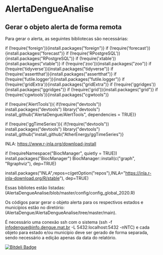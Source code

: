 # AlertaDengueAnalise

## Gerar o objeto alerta de forma remota

Para gerar o alerta, as seguintes bibliotecas são necessárias: 

if (!require('foreign')){install.packages("foreign")} 
if (!require('forecast')){install.packages("forecast")} 
if (!require('RPostgreSQL')){install.packages("RPostgreSQL")} 
if (!require('xtable')){install.packages("xtable")} 
if (!require('zoo')){install.packages("zoo")} 
if (!require('tidyverse')){install.packages("tidyverse")} 
if (!require('assertthat')){install.packages("assertthat")} 
if (!require('futile.logger')){install.packages("futile.logger")} 
if (!require('gridExtra')){install.packages("gridExtra")} 
if (!require('ggridges')){install.packages("ggridges")} 
if (!require('grid')){install.packages("grid")} 
if (!require('cgwtools')){install.packages("cgwtools")} 

if (!require('AlertTools')){
    if(!require("devtools")) install.packages("devtools")
    library("devtools")
    install_github("AlertaDengue/AlertTools", dependencies = TRUE)} 

if (!require('ggTimeSeries')){
    if(!require("devtools")) install.packages("devtools")
    library("devtools")
    install_github("install_github("AtherEnergy/ggTimeSeries")} 

INLA: https://www.r-inla.org/download-install

if (!requireNamespace("BiocManager", quietly = TRUE))
  install.packages("BiocManager")
BiocManager::install(c("graph", "Rgraphviz"), dep=TRUE)

install.packages("INLA",repos=c(getOption("repos"),INLA="https://inla.r-inla-download.org/R/stable"), dep=TRUE)


Essas bibliotes estão listadas: (AlertaDengueAnalise/blob/master/config/config_global_2020.R)

Os códigos parar gerar o objeto alerta para os respectivos estados e municípios estão no diretório: (AlertaDengue/AlertaDengueAnalise/tree/master/main). 

É necessário uma conexão ssh com o sistema (ssh -f infodengue@info.dengue.mat.br -L 5432:localhost:5432 -nNTC) e cada objeto para estado e/ou município deve ser gerado de forma separada, sendo necessário a edição apenas da data do relatório. 




[![Bitdeli Badge](https://d2weczhvl823v0.cloudfront.net/fccoelho/alertadengueanalise/trend.png)](https://bitdeli.com/free "Bitdeli Badge")

